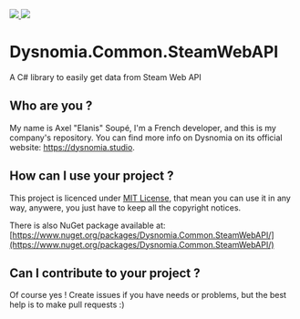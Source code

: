 [
![](https://img.shields.io/nuget/dt/Dysnomia.Common.SteamWebAPI?label=NuGet%20Downloads)
![](https://img.shields.io/nuget/v/Dysnomia.Common.SteamWebAPI?label=NuGet%20Version)
](https://nuget.org/packages/Dysnomia.Common.SteamWebAPI)


# Dysnomia.Common.SteamWebAPI
A C# library to easily get data from Steam Web API

## Who are you ?
My name is Axel "Elanis" Soupé, I'm a French developer, and this is my company's repository. You can find more info on Dysnomia on its official website: https://dysnomia.studio.

## How can I use your project ?
This project is licenced under [MIT License](https://opensource.org/licenses/MIT), that mean you can use it in any way, anywere, you just have to keep all the copyright notices.

There is also NuGet package available at: [https://www.nuget.org/packages/Dysnomia.Common.SteamWebAPI/](https://www.nuget.org/packages/Dysnomia.Common.SteamWebAPI/)

## Can I contribute to your project ?
Of course yes ! Create issues if you have needs or problems, but the best help is to make pull requests :)

